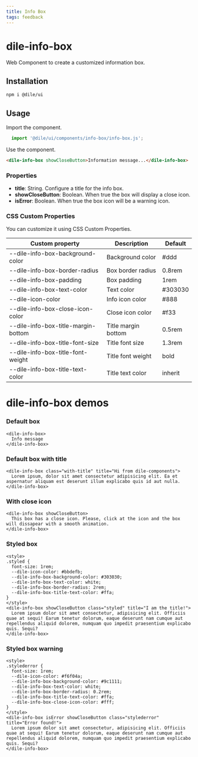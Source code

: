 ```yaml
---
title: Info Box
tags: feedback
---
```


# dile-info-box

Web Component to create a customized information box.

## Installation

```bash
npm i @dile/ui
```

## Usage

Import the component.

```javascript
  import '@dile/ui/components/info-box/info-box.js';
```

Use the component.

```html
<dile-info-box showCloseButton>Information message...</dile-info-box>
```

### Properties

- **title**: String. Configure a title for the info box.
- **showCloseButton**: Boolean. When true the box will display a close icon.
- **isError**: Boolean. When true the box icon will be a warning icon.

### CSS Custom Properties

You can customize it using CSS Custom Properties.

Custom property | Description | Default
----------------|-------------|---------
--dile-info-box-background-color | Background color | #ddd
--dile-info-box-border-radius | Box border radius | 0.8rem
--dile-info-box-padding | Box padding | 1rem
--dile-info-box-text-color | Text color | #303030
--dile-icon-color | Info icon color | #888
--dile-info-box-close-icon-color | Close icon color | #f33
--dile-info-box-title-margin-bottom | Title margin bottom | 0.5rem
--dile-info-box-title-font-size | Title font size | 1.3rem
--dile-info-box-title-font-weight | Title font weight | bold
--dile-info-box-title-text-color | Title text color | inherit

# dile-info-box demos

### Default box

```html:preview
<dile-info-box>
  Info message
</dile-info-box>
```

### Default box with title

```html:preview
<dile-info-box class="with-title" title="Hi from dile-components">
  Lorem ipsum, dolor sit amet consectetur adipisicing elit. Ea et aspernatur aliquam est deserunt illum explicabo quis id aut nulla.
</dile-info-box>
```

### With close icon

```html:preview
<dile-info-box showCloseButton>
  This box has a close icon. Please, click at the icon and the box will dissapear with a smooth animation.
</dile-info-box>
```

### Styled box

```html:preview
<style>
.styled {
  font-size: 1rem;
  --dile-icon-color: #bbdefb;
  --dile-info-box-background-color: #303030;
  --dile-info-box-text-color: white;
  --dile-info-box-border-radius: 2rem;
  --dile-info-box-title-text-color: #ffa;
}
</style>
<dile-info-box showCloseButton class="styled" title="I am the title!">
  Lorem ipsum dolor sit amet consectetur, adipisicing elit. Officiis quae at sequi! Earum tenetur dolorum, eaque deserunt nam cumque aut repellendus aliquid dolorem, numquam quo impedit praesentium explicabo quis. Sequi?
</dile-info-box>
```

### Styled box warning

```html:preview
<style>
.stylederror {
  font-size: 1rem;
  --dile-icon-color: #f6f04a;
  --dile-info-box-background-color: #9c1111;
  --dile-info-box-text-color: white;
  --dile-info-box-border-radius: 0.2rem;
  --dile-info-box-title-text-color: #ffa;
  --dile-info-box-close-icon-color: #fff;
}
</style>
<dile-info-box isError showCloseButton class="stylederror" title="Error found!">
  Lorem ipsum dolor sit amet consectetur, adipisicing elit. Officiis quae at sequi! Earum tenetur dolorum, eaque deserunt nam cumque aut repellendus aliquid dolorem, numquam quo impedit praesentium explicabo quis. Sequi?
</dile-info-box>
```